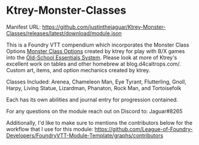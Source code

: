 # Ktrey-Monster-Classes

Manifest URL: https://github.com/justinthejaguar/Ktrey-Monster-Classes/releases/latest/download/module.json

This is a Foundry VTT compendium which incorporates the Monster Class Options [Monster Class Options](https://blog.d4caltrops.com/2021/11/monster-character-class-options.html) created by ktrey for play with B/X games into the [Old-School Essentials System](https://foundryvtt.com/packages/ose). Please look at more of Ktrey's excellent work on tables and other homebrew at blog.d4caltrops.com/. Custom art, items, and option mechanics created by ktrey.

Classes Included:
Arenea, Chameleon Man, Eye Tyrant, Flutterling, Gnoll, Harpy, Living Statue, Lizardman, Phanaton, Rock Man, and Tortoisefolk

Each has its own abilities and journal entry for progression contained.

For any questions on the module reach out on Discord to: Jaguar#8265

Additionally, I'd like to make sure to mentions the contributors below for the workflow that I use for this module: https://github.com/League-of-Foundry-Developers/FoundryVTT-Module-Template/graphs/contributors
